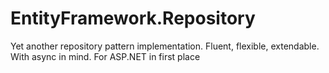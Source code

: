 # EntityFramework.Repository
Yet another repository pattern implementation. Fluent, flexible, extendable. With async in mind. For ASP.NET in first place
